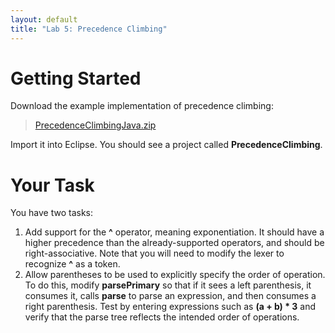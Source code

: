 ```yaml
---
layout: default
title: "Lab 5: Precedence Climbing"
---
```


Getting Started
===============

Download the example implementation of precedence climbing:

> [PrecedenceClimbingJava.zip](../lecture/PrecedenceClimbingJava.zip)

Import it into Eclipse.  You should see a project called **PrecedenceClimbing**.

Your Task
=========

You have two tasks:

1.  Add support for the **\^** operator, meaning exponentiation. It should have a higher precedence than the already-supported operators, and should be right-associative. Note that you will need to modify the lexer to recognize **\^** as a token.
2.  Allow parentheses to be used to explicitly specify the order of operation. To do this, modify **parsePrimary** so that if it sees a left parenthesis, it consumes it, calls **parse** to parse an expression, and then consumes a right parenthesis. Test by entering expressions such as **(a + b) \* 3** and verify that the parse tree reflects the intended order of operations.


